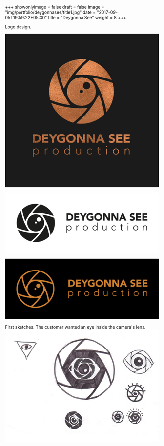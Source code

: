 +++
showonlyimage = false
draft = false
image = "img/portfolio/deygonnasee/title1.jpg"
date = "2017-09-05T19:59:22+05:30"
title = "Deygonna See"
weight = 8
+++

Logo design.

<!--more-->

![Deygonna See logotype bronze](/img/portfolio/deygonnasee/title1.jpg)

![Deygonna See logotype black white](/img/portfolio/deygonnasee/logo-dgs3.png)

![Deygonna See logotype line](/img/portfolio/deygonnasee/logo-dgs9.png)

First sketches. The customer wanted an eye inside the camera's lens.
![4](/img/portfolio/deygonnasee/dgs-sketches.jpg)